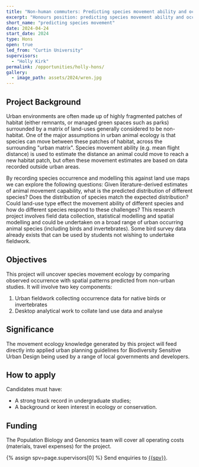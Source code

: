 ```yaml
---
title: "Non-human commuters: Predicting species movement ability and occurrence in urban environments"
excerpt: "Honours position: predicting species movement ability and occurrence in urban environments"
short_name: "predicting species movement"
date: 2024-04-24
start_date: 2024
type: Hons
open: true
led_from: "Curtin University"
supervisors:
  - "Holly Kirk"
permalink: /opportunities/holly-hons/
gallery:
  - image_path: assets/2024/wren.jpg
---
```


## Project Background

Urban environments are often made up of highly fragmented patches of habitat (either remnants, or managed green spaces such as parks) surrounded by a matrix of land-uses generally considered to be non-habitat. One of the major assumptions in urban animal ecology is that species can move between these patches of habitat, across the surrounding "urban matrix". Species movement ability (e.g. mean flight distance) is used to estimate the distance an animal could move to reach a new habitat patch, but often these movement estimates are based on data recorded outside urban areas.

By recording species occurrence and modelling this against land use maps we can explore the following questions: Given literature-derived estimates of animal movement capability, what is the predicted distribution of different species? Does the distribution of species match the expected distribution? Could land-use type effect the movement ability of different species and how do different species respond to these challenges?
This research project involves field data collection, statistical modelling and spatial modelling and could be undertaken on a broad range of urban occurring animal species (including birds and invertebrates).  Some bird survey data already exists that can be used by students not wishing to undertake fieldwork.

## Objectives
This project will uncover species movement ecology by comparing observed occurrence with spatial patterns predicted from non-urban studies. It will involve two key components:
1. Urban fieldwork collecting occurrence data for native birds or invertebrates
2. Desktop analytical work to collate land use data and analyse 

## Significance
The movement ecology  knowledge generated by this project will feed directly into applied urban planning guidelines for Biodiversity Sensitive Urban Design being used by a range of local governments and developers. 

## How to apply
Candidates must have:
- A strong track record in undergraduate studies;
- A background or keen interest in ecology or conservation.

## Funding
The Population Biology and Genomics team will cover all operating costs (materials, travel expenses) for the project.

{% assign spv=page.supervisors[0] %}
Send enquiries to <a href="mailto:{{site.data.authors[spv].email}}">{{spv}}</a>.